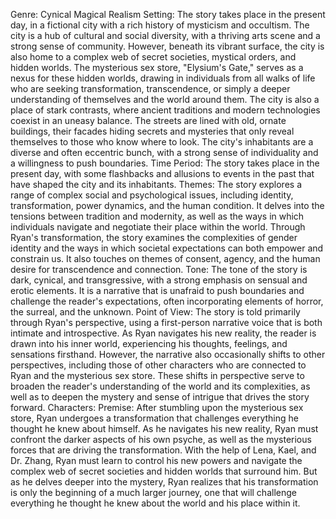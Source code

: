 Genre: Cynical Magical Realism
Setting: The story takes place in the present day, in a fictional city with a rich history of mysticism and occultism. The city is a hub of cultural and social diversity, with a thriving arts scene and a strong sense of community. However, beneath its vibrant surface, the city is also home to a complex web of secret societies, mystical orders, and hidden worlds. The mysterious sex store, "Elysium's Gate," serves as a nexus for these hidden worlds, drawing in individuals from all walks of life who are seeking transformation, transcendence, or simply a deeper understanding of themselves and the world around them.  The city is also a place of stark contrasts, where ancient traditions and modern technologies coexist in an uneasy balance. The streets are lined with old, ornate buildings, their facades hiding secrets and mysteries that only reveal themselves to those who know where to look. The city's inhabitants are a diverse and often eccentric bunch, with a strong sense of individuality and a willingness to push boundaries.
Time Period: The story takes place in the present day, with some flashbacks and allusions to events in the past that have shaped the city and its inhabitants.
Themes: The story explores a range of complex social and psychological issues, including identity, transformation, power dynamics, and the human condition. It delves into the tensions between tradition and modernity, as well as the ways in which individuals navigate and negotiate their place within the world.  Through Ryan's transformation, the story examines the complexities of gender identity and the ways in which societal expectations can both empower and constrain us. It also touches on themes of consent, agency, and the human desire for transcendence and connection.
Tone: The tone of the story is dark, cynical, and transgressive, with a strong emphasis on sensual and erotic elements. It is a narrative that is unafraid to push boundaries and challenge the reader's expectations, often incorporating elements of horror, the surreal, and the unknown.
Point of View: The story is told primarily through Ryan's perspective, using a first-person narrative voice that is both intimate and introspective. As Ryan navigates his new reality, the reader is drawn into his inner world, experiencing his thoughts, feelings, and sensations firsthand.  However, the narrative also occasionally shifts to other perspectives, including those of other characters who are connected to Ryan and the mysterious sex store. These shifts in perspective serve to broaden the reader's understanding of the world and its complexities, as well as to deepen the mystery and sense of intrigue that drives the story forward.
Characters: 
Premise: After stumbling upon the mysterious sex store, Ryan undergoes a transformation that challenges everything he thought he knew about himself. As he navigates his new reality, Ryan must confront the darker aspects of his own psyche, as well as the mysterious forces that are driving the transformation.  With the help of Lena, Kael, and Dr. Zhang, Ryan must learn to control his new powers and navigate the complex web of secret societies and hidden worlds that surround him. But as he delves deeper into the mystery, Ryan realizes that his transformation is only the beginning of a much larger journey, one that will challenge everything he thought he knew about the world and his place within it.